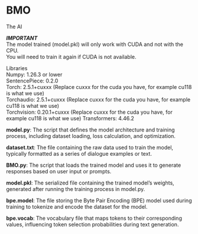 # BMO
The AI

***IMPORTANT***  
The model trained (model.pkl) will only work with CUDA and not with the CPU.  
You will need to train it again if CUDA is not available.  

Libraries  
Numpy: 1.26.3 or lower  
SentencePiece: 0.2.0  
Torch: 2.5.1+cuxxx (Replace cuxxx for the cuda you have, for example cu118 is what we use)  
Torchaudio: 2.5.1+cuxxx (Replace cuxxx for the cuda you have, for example cu118 is what we use)  
Torchvision: 0.20.1+cuxxx (Replace cuxxx for the cuda you have, for example cu118 is what we use)
Transformers: 4.46.2  
  
**model.py**: The script that defines the model architecture and training process, including dataset loading, loss calculation, and optimization.  

**dataset.txt**: The file containing the raw data used to train the model, typically formatted as a series of dialogue examples or text.  

**BMO.py**: The script that loads the trained model and uses it to generate responses based on user input or prompts.  

**model.pkl**: The serialized file containing the trained model’s weights, generated after running the training process in model.py.  

**bpe.model**: The file storing the Byte Pair Encoding (BPE) model used during training to tokenize and encode the dataset for the model.  

**bpe.vocab**: The vocabulary file that maps tokens to their corresponding values, influencing token selection probabilities during text generation.  
